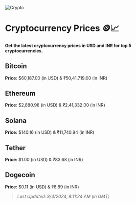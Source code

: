 
![Crypto](https://www.techguide.com.au/wp-content/uploads/2020/11/crypto3.jpeg)

# Cryptocurrency Prices 🪙📈

#### Get the latest cryptocurrency prices in USD and INR for top 5 cryptocurrencies.

## Bitcoin

**Price:** $60,187.00 (in USD) & ₹50,41,719.00 (in INR)

## Ethereum

**Price:** $2,880.98 (in USD) & ₹2,41,332.00 (in INR)

## Solana

**Price:** $140.16 (in USD) & ₹11,740.94 (in INR)

## Tether

**Price:** $1.00 (in USD) & ₹83.68 (in INR)

## Dogecoin

**Price:** $0.11 (in USD) & ₹8.89 (in INR)

> _Last Updated: 8/4/2024, 8:11:24 AM (in GMT)_
